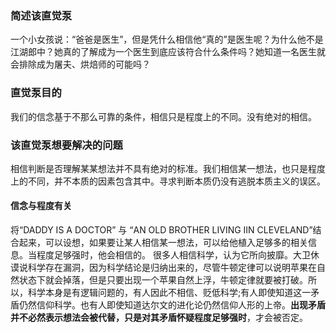 ### 简述该直觉泵

一个小女孩说：“爸爸是医生”，但是凭什么相信他“真的”是医生呢？为什么他不是江湖郎中？她真的了解成为一个医生到底应该符合什么条件吗？她知道一名医生就会排除成为屠夫、烘焙师的可能吗？

### 直觉泵目的

我们的信念基于不那么可靠的条件，相信只是程度上的不同。没有绝对的相信。

### 该直觉泵想要解决的问题

相信判断是否理解某某想法并不具有绝对的标准。我们相信某一想法，也只是程度上的不同，并不本质的因素包含其中。寻求判断本质仍没有逃脱本质主义的误区。

#### 信念与程度有关

将“DADDY IS A DOCTOR” 与 “AN OLD BROTHER LIVING IIN CLEVELAND”结合起来，可以设想，如果要让某人相信某一想法，可以给他植入足够多的相关信息。当程度足够强时，他会相信的。
很多人相信科学，认为它所向披靡。大卫休谟说科学存在漏洞，因为科学结论是归纳出来的，尽管牛顿定律可以说明苹果在自然状态下就会掉落，但是只要出现一个苹果自然上浮，牛顿定律就要被打破。所以，科学本身是有逻辑问题的，有人因此不相信、贬低科学;有人即使知道这一矛盾仍然信仰科学。也有人即使知道达尔文的进化论仍然信仰人形的上帝。**出现矛盾并不必然表示想法会被代替，只是对其矛盾怀疑程度足够强时**，才会被否定。
